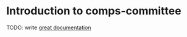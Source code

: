# Introduction to comps-committee

TODO: write [great documentation](http://jacobian.org/writing/great-documentation/what-to-write/)
